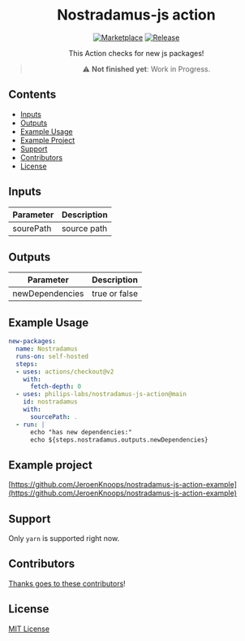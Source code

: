 <div align="center">

# Nostradamus-js action

[![Marketplace](https://img.shields.io/badge/GitHub-Marketplace-green.svg)](https://github.com/marketplace/actions/nostradamus-js-action) [![Release](https://img.shields.io/github/release/philips-labs/nostradamus-js-action.svg)](https://github.com/philips-labs/nostradamus-js-action/releases) 

This Action checks for new js packages!

> :warning: **Not finished yet**: Work in Progress. 

</div>

## Contents

- [Inputs](#inputs)
- [Outputs](#outputs)
- [Example Usage](#example-usage)
- [Example Project](#example-project)
- [Support](#support)
- [Contributors](#contributors)
- [License](#license)

## Inputs

| Parameter     | Description                                         |
| ------------- | :-------------------------------------------------- |
| sourePath     | source path                                         |

## Outputs

| Parameter       | Description                                         |
| --------------- | :-------------------------------------------------- |
| newDependencies | true or false                                       |

## Example Usage

```yml
new-packages:
  name: Nostradamus
  runs-on: self-hosted
  steps:
  - uses: actions/checkout@v2
    with:
      fetch-depth: 0
  - uses: philips-labs/nostradamus-js-action@main
    id: nostradamus
    with:
      sourcePath: .
  - run: |
      echo "has new dependencies:"
      echo ${steps.nostradamus.outputs.newDependencies}
```

## Example project

[https://github.com/JeroenKnoops/nostradamus-js-action-example](https://github.com/JeroenKnoops/nostradamus-js-action-example)

## Support

Only `yarn` is supported right now.

## Contributors

[Thanks goes to these contributors](https://github.com/philips-labs/nostradamus-js-action/graphs/contributors)!

## License

[MIT License](./LICENSE)
